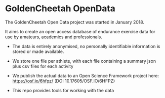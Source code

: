 # GoldenCheetah OpenData

The GoldenCheetah Open Data project was started in January 2018.

It aims to create an open access database of endurance exercise data
for use by amateurs, academics and professionals.

* The data is entirely anonymised, no personally identifiable information is stored or made available.

* We store one file per athlete, with each file containing a summary json plus csv files for each activity

* We publish the actual data to an Open Science Framework project here: https://osf.io/6hfpz/ (DOI 10.17605/OSF.IO/6HFPZ)

* This repo provides tools for working with the data
